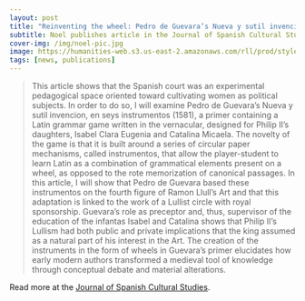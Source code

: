 ```yaml
---
layout: post
title: "Reinventing the wheel: Pedro de Guevara’s Nueva y sutil invencion as pedagogical technology" 
subtitle: Noel publishes article in the Journal of Spanish Cultural Studies  
cover-img: /img/noel-pic.jpg
image: https://humanities-web.s3.us-east-2.amazonaws.com/rll/prod/styles/square_image_large/s3/2019-08/IMG_5172.jpg
tags: [news, publications]
---
```


> This article shows that the Spanish court was an experimental pedagogical space oriented toward cultivating women as political subjects. In order to do so, I will examine Pedro de Guevara’s Nueva y sutil invencion, en seys instrumentos (1581), a primer containing a Latin grammar game written in the vernacular, designed for Philip II’s daughters, Isabel Clara Eugenia and Catalina Micaela. The novelty of the game is that it is built around a series of circular paper mechanisms, called instrumentos, that allow the player-student to learn Latin as a combination of grammatical elements present on a wheel, as opposed to the rote memorization of canonical passages. In this article, I will show that Pedro de Guevara based these instrumentos on the fourth figure of Ramon Llull’s Art and that this adaptation is linked to the work of a Lullist circle with royal sponsorship. Guevara’s role as preceptor and, thus, supervisor of the education of the infantas Isabel and Catalina shows that Philip II’s Lullism had both public and private implications that the king assumed as a natural part of his interest in the Art. The creation of the instruments in the form of wheels in Guevara’s primer elucidates how early modern authors transformed a medieval tool of knowledge through conceptual debate and material alterations.

Read more at the [Journal of Spanish Cultural Studies](https://www.tandfonline.com/doi/abs/10.1080/14636204.2020.1801282?journalCode=cjsc20).
